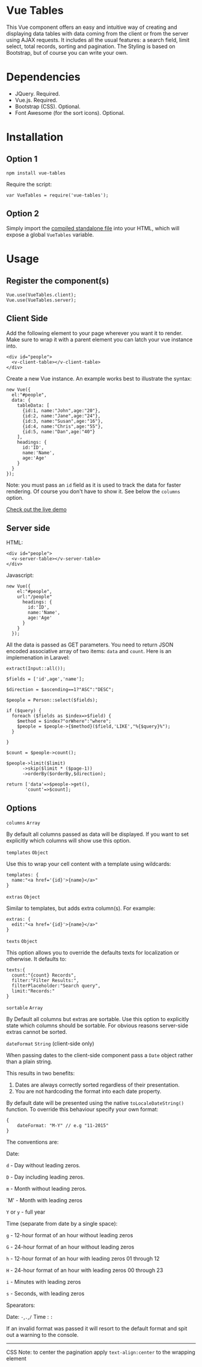 # Vue Tables

This Vue component offers an easy and intuitive way of creating and displaying data tables with data coming from the client or from the server using AJAX requests.
It includes all the usual features: a search field, limit select, total records, sorting and pagination.
The Styling is based on Bootstrap, but of course you can write your own.

# Dependencies

* JQuery. Required.
* Vue.js. Required.
* Bootstrap (CSS). Optional.
* Font Awesome (for the sort icons). Optional.

# Installation

## Option 1

    npm install vue-tables

Require the script:

    var VueTables = require('vue-tables');

## Option 2

Simply import the [compiled standalone file](https://raw.githubusercontent.com/matfish2/vue-tables/master/dist/vue-tables.min.js) into your HTML, which will expose a global `VueTables` variable.

# Usage

## Register the component(s)

    Vue.use(VueTables.client);
    Vue.use(VueTables.server);

## Client Side

Add the following element to your page wherever you want it to render.
Make sure to wrap it with a parent element you can latch your vue instance into.

    <div id="people">
      <v-client-table></v-client-table>
    </div>

Create a new Vue instance. An example works best to illustrate the syntax:

    new Vue({
      el:"#people",
      data: {
        tableData: [
          {id:1, name:"John",age:"20"},
          {id:2, name:"Jane",age:"24"},
          {id:3, name:"Susan",age:"16"},
          {id:4, name:"Chris",age:"55"},
          {id:5, name:"Dan",age:"40"}
        ],
        headings: {
          id:'ID',
          name:'Name',
          age:'Age'
        }
      }
    });

  Note: you must pass an `id` field as it is used to track the data for faster rendering.
  Of course you don't have to show it. See below the `columns` option.

  [Check out the live demo](https://jsfiddle.net/matfish2/tgp2vrh5/)

## Server side

HTML:

    <div id="people">
      <v-server-table></v-server-table>
    </div>

Javascript:

    new Vue({
        el:"#people",
        url:"/people"
          headings: {
            id:'ID',
            name:'Name',
            age:'Age'
          }
        }
      });

  All the data is passed as GET parameters.
  You need to return JSON encoded associative array of two items: `data` and `count`. Here is an implemenation in Laravel:

    extract(Input::all());

    $fields = ['id',age','name'];

    $direction = $ascending==1?"ASC":"DESC";

    $people = Person::select($fields);

    if ($query) {
      foreach ($fields as $index=>$field) {
        $method = $index?"orWhere":"where";
        $people = $people->{$method}($field,'LIKE',"%{$query}%");
      }

    }

    $count = $people->count();

    $people->limit($limit)
          ->skip($limit * ($page-1))
          ->orderBy($orderBy,$direction);

    return ['data'=>$people->get(),
           'count'=>$count];

## Options

`columns`  `Array`

By default all columns passed as data will be displayed.
If you want to set explicitly which columns will show use this option.

`templates`  `Object`

Use this to wrap your cell content with a template using wildcards:

    templates: {
      name:"<a href='{id}'>{name}</a>"
    }

`extras`  `Object`

Similar to templates, but adds extra column(s). For example:

    extras: {
      edit:"<a href='{id}'>{name}</a>"
    }

`texts`  `Object`

This option allows you to override the defaults texts for localization or otherwise. It defaults to:

    texts:{
      count:"{count} Records",
      filter:"Filter Results:",
      filterPlaceholder:"Search query",
      limit:"Records:"
    }

`sortable`  `Array`

By Default all columns but extras are sortable. Use this option to explicitly state which columns should be sortable.
For obvious reasons server-side extras cannot be sorted.

`dateFormat`  `String` (client-side only)

When passing dates to the client-side component pass a `Date` object rather than a plain string.

This results in two benefits:

1. Dates are always correctly sorted regardless of their presentation.
2. You are not hardcoding the format into each date property.


By default date will be presented using the native `toLocaleDateString()` function.
To override this behaviour specify your own format:

    {
        dateFormat: "M-Y" // e.g "11-2015"
    }

The conventions are:

Date:

`d` - Day without leading zeros.

`D` - Day including leading zeros.

`m` - Month without leading zeros.

`M' - Month with leading zeros

`Y` or `y` - full year

Time (separate from date by a single space):

`g` - 12-hour format of an hour without leading zeros

`G` - 24-hour format of an hour without leading zeros

`h` -  12-hour format of an hour with leading zeros  01 through 12

`H` - 24-hour format of an hour with leading zeros  00 through 23

`i` -  Minutes with leading zeros

`s` - Seconds, with leading zeros

Spearators:

Date: `-`,`.`,`/`
Time : `:`

If an invalid format was passed it will resort to the default format and spit out a warning to the console.

-----------------
CSS Note: to center the pagination apply `text-align:center` to the wrapping element
